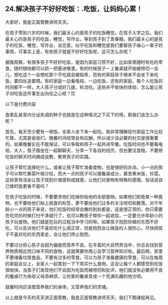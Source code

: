 ## 24.解决孩子不好好吃饭：.吃饭，让妈妈心累！
大家好，我是正面管教讲师天天。


在孩子零到六岁的时候，我们最关心的是孩子的吃饭睡觉。在孩子入学之后，我们最关心的是孩子的吃饭，睡觉，写作业。等到孩子到了青春期，我们最关心的是孩子的吃饭，睡觉，写作业，谈恋爱。似乎吃饭和睡觉是我们要替孩子操心一辈子的事情，可事实上是，有些孩子就是不好好吃饭呢，这可怎么办呢？


据我观察，有很多孩子不好好吃饭，是因为家庭习惯不好，比如家里随时有吃的零食，随时随地都可以抓一把塞进嘴里。有的时候孩子一上餐桌就开始被唠叨一会儿，想吃这个一会想吃那个不吃就会被指责，而有的家庭孩子根本不会坐下来吃饭，要四处追着喂。有的家庭一边看电视，一边吃饭，还有的家庭，每个人吃饭的时间都不一样，大人孩子分成好几拨，轮流吃。这些并不愉快的体验，怎么能让孩子对吃饭这件事生出向往之心呢？饮


以下是付费内容


食紊乱甚至内分泌失调的种子也就是在这种情况之下买下的呀。那我们该怎么办呢？


首先，每天至少要有一顿饭，全家人坐下来一起吃。我非常理解现代家庭工作比较忙碌，尤其是爸爸们，晚餐时间经常会有应酬，所以减少没必要的社交是很重要的。如果晚餐实在不能保证，可以争取和孩子一起共进早餐。吃饭时间也不要看电视，大人，孩子围坐在一起聊聊天，分享一下各自的经历，但也要注意哦，不要把吃饭的聊天时间搞成说教，教育孩子的实践。


让孩子帮忙选择吃什么，或者让孩子帮忙准备食物，也是很好的办法。小一点的孩子可以帮忙撕菜叶做沙拉，而大一点的孩子可以摆餐桌成分，甚至煮米饭，炒菜。这些家务活会让孩子找到价值感和成就感，让他们对食物有特殊的感情。俗话说自己做的饭更香不是吗？


在孩子吃饭的时候，不要要求他们吃掉你给他的全部食物。如果他们拒绝某一种食物，也不要给他们贴上挑食的标签，更不要给他们过多的关注唠叨和数落。对于年龄小一点的孩子来说，他们吃饭时经常会撒的到处都是，这是很正常的，你只需要在吃完的时候打扫干净就行了，也可以教孩子帮你一起收拾，一定要允许年龄小的孩子玩食物。他们就是在玩的过程当中学习的呀。如果孩子抱怨你做的东西不好吃，可以告诉他们不喜欢吃什么很正常，但是抱怨会让做饭的人很伤心，尽快把孩子不喜欢吃的东西拿走，会让他们停止抱怨。


不要过分担心孩子会因为偏食而营养不良，在丰富的大自然界当中，你总会找到营养物质相近而口味不同的食物，这就需要你用心去学习营养知识啦。最后啊，家里不要储备垃圾食品，不要有过多的零食。可以为孩子准备健康的零食，可以在每周的家庭会议上，全家人一起策划一下下周买什么食物，这会让每个人都感觉到吃饭很愉快。当孩子们发现他们不会因为吃饭而被唠叨和批评，他们就没有必要用不良的餐桌行为来给父母添麻烦，让你家的餐桌变成一个充满乐趣的地方吧。


就餐时间应该既营养我们的身体，又营养我们的灵魂。


以上就是今天的天天讲正面管教，我是正面管教讲师天天，我们下期课程再见。

